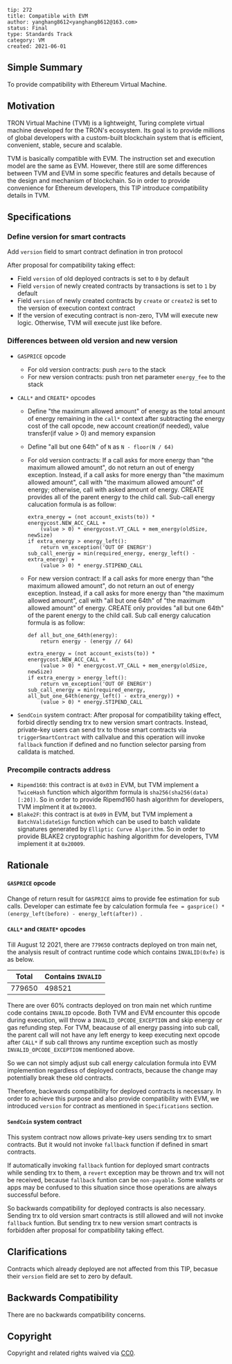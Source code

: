```
tip: 272
title: Compatible with EVM
author: yanghang8612<yanghang8612@163.com>
status: Final
type: Standards Track
category: VM
created: 2021-06-01
```

## Simple Summary

To provide compatibility with Ethereum Virtual Machine.

## Motivation

TRON Virtual Machine (TVM) is a lightweight, Turing complete virtual machine developed for the TRON's ecosystem. Its goal is to provide millions of global developers with a custom-built blockchain system that is efficient, convenient, stable, secure and scalable.

TVM is basically compatible with EVM. The instruction set and execution model are the same as EVM. However, there still are some differences between TVM and EVM in some specific features and details because of the design and mechanism of blockchain. So in order to provide convenience for Ethereum developers, this TIP introduce compatibility details in TVM.

## Specifications

### Define version for smart contracts

Add `version` field to smart contract defination in tron protocol

After proposal for compatibility taking effect:

- Field `version` of old deployed contracts is set to `0` by default
- Field `version` of newly created contracts by transactions is set to `1` by default
- Field `version` of newly created contracts by `create` or `create2` is set to the version of execution context contract
- If the version of executing contract is non-zero, TVM will execute new logic. Otherwise, TVM will execute just like before.

### Differences between old version and new version

- `GASPRICE` opcode

  - For old version contracts: push `zero` to the stack
  - For new version contracts: push tron net parameter `energy_fee` to the stack

- `CALL*` and `CREATE*` opcodes 

  - Define "the maximum allowed amount" of energy as the total amount of energy remaining in the `call*` context after subtracting the energy cost of the call opcode, new account creation(if needed), value transfer(if value > 0) and memory expansion

  - Define "all but one 64th" of `N` as `N - floor(N / 64)`

  - For old version contracts: If a call asks for more energy than "the maximum allowed amount", do not return an out of energy exception. Instead, if a call asks for more energy than "the maximum allowed amount", call with "the maximum allowed amount" of energy; otherwise, call with asked amount of energy. CREATE provides all of the parent energy to the child call. Sub-call energy calucation formula is as follow:

    ```
    extra_energy = (not account_exists(to)) * energycost.NEW_ACC_CALL +
        (value > 0) * energycost.VT_CALL + mem_energy(oldSize, newSize)
    if extra_energy > energy_left():
        return vm_exception('OUT OF ENERGY')
    sub_call_energy = min(required_energy, energy_left() - extra_energy) + 
        (value > 0) * energy.STIPEND_CALL
    ```

  - For new version contract: If a call asks for more energy than "the maximum allowed amount", do not return an out of energy exception. Instead, if a call asks for more energy than "the maximum allowed amount", call with "all but one 64th" of "the maximum allowed amount" of energy. CREATE only provides "all but one 64th" of the parent energy to the child call. Sub call energy calucation formula is as follow:

    ```
    def all_but_one_64th(energy):
        return energy - (energy // 64)
    
    extra_energy = (not account_exists(to)) * energycost.NEW_ACC_CALL +
        (value > 0) * energycost.VT_CALL + mem_energy(oldSize, newSize)
    if extra_energy > energy_left():
        return vm_exception('OUT OF ENERGY')
    sub_call_energy = min(required_energy, all_but_one_64th(energy_left() - extra_energy)) + 
        (value > 0) * energy.STIPEND_CALL
    ```

- `SendCoin` system contract: After proposal for compatibility taking effect, forbid directly sending trx to new version smart contracts. Instead, private-key users can send trx to those smart contracts via `triggerSmartContract` with callvalue and this operation will invoke `fallback` function if defined and no function selector parsing from calldata is matched.

### Precompile contracts address

- `Ripemd160`: this contract is at `0x03` in EVM, but TVM implement a `TwiceHash` function which algorithm formula is `sha256(sha256(data)[:20])`. So in order to provide Ripemd160 hash algorithm for developers, TVM implment it at `0x20003`.
- `Blake2F`: this contract is at `0x09` in EVM, but TVM implement a `BatchValidateSign` function which can be used to batch validate signatures generated by `Elliptic Curve Algorithm`. So in order to provide BLAKE2 cryptographic hashing algorithm for developers, TVM implement it at `0x20009`.

## Rationale

#### `GASPRICE` opcode

Change of return result for `GASPRICE` aims to provide fee estimation for sub calls. Developer can estimate fee by calculation formula `fee = gasprice() * (energy_left(before) - energy_left(after)) `.

#### `CALL*` and `CREATE*` opcodes 

Till August 12 2021, there are `779650` contracts deployed on tron main net, the analysis result of contract runtime code which  contains `INVALID(0xfe)` is as below.

| Total  | Contains `INVALID` |
| ------ | ------------------ |
| 779650 | 498521             |

 There are over 60% contracts deployed on tron main net which runtime code contains `INVALID` opcode. Both TVM and EVM encounter this opcode during execution, will throw a `INVALID_OPCODE_EXCEPTION` and skip energy or gas refunding step. For TVM,    beacause of all energy passing into sub call, the parent call will not have any left energy to keep executing next opcode after `CALL*` if sub call throws any runtime exception such as mostly  `INVALID_OPCODE_EXCEPTION` mentioned above.

So we can not simply adjust sub call energy calculation formula into EVM implemention regardless of deployed contracts, because the change may potentially break these old contracts.

Therefore, backwards compatibility for deployed contracts is necessary. In order to achieve this purpose and also provide compatibility with EVM, we introduced `version` for contract as mentioned in `Specifications` section.

#### `SendCoin` system contract

This system contract now allows private-key users sending trx to smart contracts. But it would not invoke `fallback`  function if defined in smart contracts. 

If automatically invoking `fallback` funtion for deployed smart contracts while sending trx to them, a `revert` exception may be thrown and trx will not be received, because `fallback` funtion can be `non-payable`. Some wallets or apps may be confused to this situation since those operations are always successful before.

So backwards compatibility for deployed contracts is also necessary. Sending trx to old version smart contracts is still allowed and will not invoke `fallback` funtion. But sending trx to new version smart contracts is forbidden after proposal for compatibility taking effect. 

## Clarifications

Contracts which already deployed are not affected from this TIP, becasue their `version` field are set to zero by default.

## Backwards Compatibility

There are no backwards compatibility concerns.

## Copyright

Copyright and related rights waived via [CC0](LICENSE.md).
